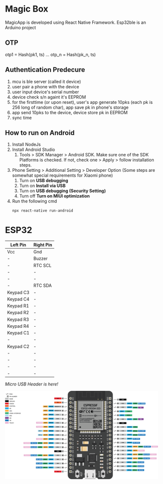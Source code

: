 # Magic Box

MagicApp is developed using React Native Framework. Esp32ble is an Arduino project

 ## OTP
 
otp1 = Hash(pk1, ts)
...
otp_n = Hash(pk_n, ts)

## Authentication Predecure

1. mcu is ble server (called it device)
1. user pair a phone with the device
1. user input device's serial number
1. device check s/n againt it's EEPROM
1. for the firsttime (or upon reset), user's app generate 10pks (each pk is 256 long of random char), app save pk in phone's storage
1. app send 10pks to the device, device store pk in EEPROM
1. sync time

## How to run on Android

1. Install NodeJs
1. Install Android Studio
    1. Tools > SDK Manager > Android SDK. Make sure one of the SDK Platforms is checked. If not, check one > Apply > follow installation steps.
1. Phone Setting > Additional Setting > Developer Option (Some steps are somewhat special requirements for Xiaomi phone)
    1. Turn on **USB debugging**
    1. Turn on **Install via USB**
    1. Turn on **USB debugging (Security Setting)** 
    1. Turn off **Turn on MIUI optimization**
1. Run the following cmd
    ```
    npx react-native run-android
    ```

# ESP32

| Left Pin | Right Pin |
| - | - |
| Vcc | Gnd |
| - | Buzzer |
| - | RTC SCL |
| - | - |
| - | - |
| - | RTC SDA |
| Keypad C3 | - |
| Keypad C4 | - |
| Keypad R1 | - |
| Keypad R2 | - |
| Keypad R3 | - |
| Keypad R4 | - |
| Keypad C1 | - |
| - | - |
| Keypad C2 | - |
| - | - |
| - | - |
| - | - |
| - | - |
*Micro USB Header is here!*

![Pin Diagram](doc/ESP32-38PIN-DEVBOARD.png)
